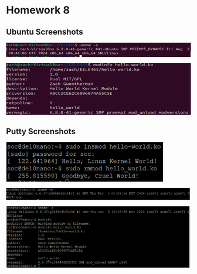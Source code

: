 # Homework 8

## Ubuntu Screenshots

<sys><img src="assets/Screenies/HW8_System_Info.png">

<mod><img src="assets/Screenies/HW8_modinfo.png">

## Putty Screenshots

<HG><img src="assets/Screenies/HW8_Hello_Goodbye.png">

<sys><img src="assets/Screenies/HW8_System_Info_Putty.png">

<mod><img src="assets/Screenies/HW8_modinfo_Putty.png">